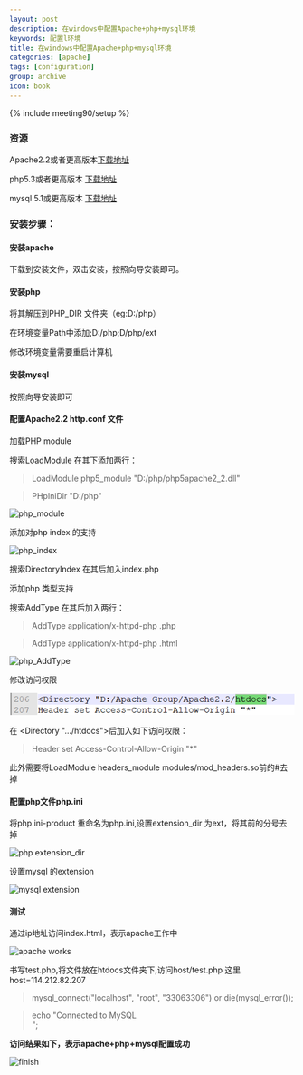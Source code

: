 ```yaml
---
layout: post
description: 在windows中配置Apache+php+mysql环境
keywords: 配置l环境
title: 在windows中配置Apache+php+mysql环境
categories: [apache]
tags: [configuration]
group: archive
icon: book
---
```


{% include meeting90/setup %}


### 资源


Apache2.2或者更高版本[下载地址](http://httpd.apache.org/download.cgi)

php5.3或者更高版本 [下载地址](http://php.net/downloads.php)

mysql 5.1或更高版本 [下载地址](http://dev.mysql.com/downloads/mysql/)



### 安装步骤：


#### 安装apache



下载到安装文件，双击安装，按照向导安装即可。

#### 安装php


将其解压到PHP_DIR 文件夹（eg:D:/php）

在环境变量Path中添加;D:/php;D/php/ext

修改环境变量需要重启计算机

#### 安装mysql


按照向导安装即可


<!-- more -->

#### 配置Apache2.2 http.conf 文件


加载PHP module

搜索LoadModule 在其下添加两行：


> LoadModule php5\_module "D:/php/php5apache2\_2.dll"

> PHpIniDir "D:/php"


![php_module]({{BASE_PATH}}/images/posts/php_module.png)

添加对php index 的支持

![php_index]({{BASE_PATH}}/images/posts/php_index.png)

搜索DirectoryIndex 在其后加入index.php

添加php 类型支持

搜索AddType 在其后加入两行：

> AddType application/x-httpd-php .php

> AddType application/x-httpd-php .html

![php_AddType]({{BASE_PATH}}/images/posts/php_addtype.png)

修改访问权限

![access](/images/posts/access.png)

在 <Directory ".../htdocs">后加入如下访问权限：

> Header set Access-Control-Allow-Origin "*"


此外需要将LoadModule headers\_module modules/mod\_headers.so前的#去掉

#### 配置php文件php.ini


将php.ini-product 重命名为php.ini,设置extension_dir 为ext，将其前的分号去掉

![php extension_dir ]({{BASE_PATH}}/images/posts/php_extension_dir.png)

设置mysql 的extension

![mysql extension]({{BASE_PATH}}/images/posts/mysql_extension.jpg)

#### 测试


通过ip地址访问index.html，表示apache工作中

![apache works]({{BASE_PATH}}/images/posts/apache_works.png)

书写test.php,将文件放在htdocs文件夹下,访问host/test.php  这里host=114.212.82.207


> mysql\_connect("localhost", "root", "33063306") or die(mysql\_error());

> echo "Connected to MySQL<br/>";


****访问结果如下，表示apache+php+mysql配置成功****

![finish]({{BASE_PATH}}/images/posts/finish.jpg)
